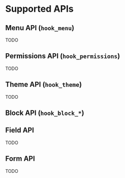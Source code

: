 # Supported APIs

## Menu API (`hook_menu`)

TODO

## Permissions API (`hook_permissions`)

TODO 

## Theme API (`hook_theme`)

TODO

## Block API (`hook_block_*`)

## Field API

TODO

## Form API

TODO 
